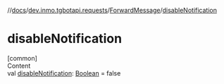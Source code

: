 //[docs](../../../index.md)/[dev.inmo.tgbotapi.requests](../index.md)/[ForwardMessage](index.md)/[disableNotification](disable-notification.md)



# disableNotification  
[common]  
Content  
val [disableNotification](disable-notification.md): [Boolean](https://kotlinlang.org/api/latest/jvm/stdlib/kotlin/-boolean/index.html) = false  



